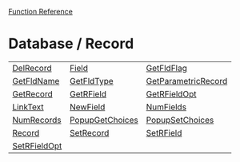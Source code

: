 [Function Reference](../README.md)

# Database / Record

| | | |
|---|---|---|
| [DelRecord](../Functions/DelRecord.md) | [Field](../Functions/Field.md) | [GetFldFlag](../Functions/GetFldFlag.md) |
| [GetFldName](../Functions/GetFldName.md) | [GetFldType](../Functions/GetFldType.md) | [GetParametricRecord](../Functions/GetParametricRecord.md) |
| [GetRecord](../Functions/GetRecord.md) | [GetRField](../Functions/GetRField.md) | [GetRFieldOpt](../Functions/GetRFieldOpt.md) |
| [LinkText](../Functions/LinkText.md) | [NewField](../Functions/NewField.md) | [NumFields](../Functions/NumFields.md) |
| [NumRecords](../Functions/NumRecords.md) | [PopupGetChoices](../Functions/PopupGetChoices.md) | [PopupSetChoices](../Functions/PopupSetChoices.md) |
| [Record](../Functions/Record.md) | [SetRecord](../Functions/SetRecord.md) | [SetRField](../Functions/SetRField.md) |
| [SetRFieldOpt](../Functions/SetRFieldOpt.md) 

